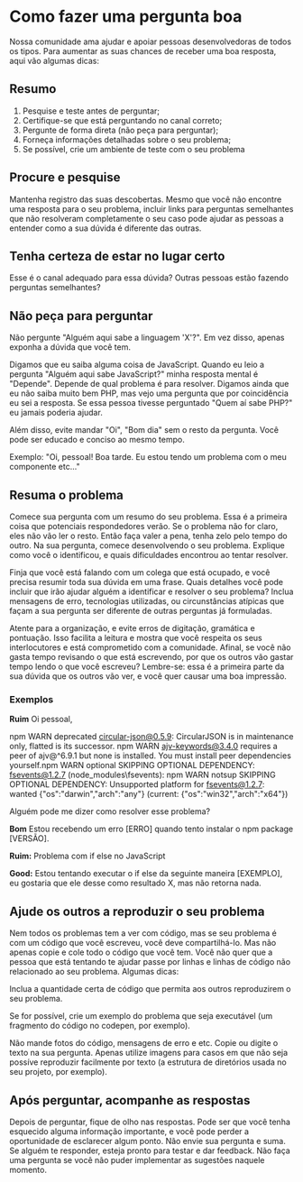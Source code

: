 # Como fazer uma pergunta boa
Nossa comunidade ama ajudar e apoiar pessoas desenvolvedoras de todos os tipos. Para aumentar as suas chances de receber uma boa resposta, aqui vão algumas dicas:

## Resumo
1) Pesquise e teste antes de perguntar;
2) Certifique-se que está perguntando no canal correto;
3) Pergunte de forma direta (não peça para perguntar);
4) Forneça informações detalhadas sobre o seu problema;
5) Se possível, crie um ambiente de teste com o seu problema

## Procure e pesquise
Mantenha registro das suas descobertas. Mesmo que você não encontre uma resposta para o seu problema, incluir links para perguntas semelhantes que não resolveram completamente o seu caso pode ajudar as pessoas a entender como a sua dúvida é diferente das outras.

## Tenha certeza de estar no lugar certo
Esse é o canal adequado para essa dúvida? Outras pessoas estão fazendo perguntas semelhantes?

## Não peça para perguntar
Não pergunte "Alguém aqui sabe a linguagem 'X'?". Em vez disso, apenas exponha a dúvida que você tem.

Digamos que eu saiba alguma coisa de JavaScript. Quando eu leio a pergunta "Alguém aqui sabe JavaScript?" minha resposta mental é "Depende". Depende de qual problema é para resolver. Digamos ainda que eu não saiba muito bem PHP, mas vejo uma pergunta que por coincidência eu sei a resposta. Se essa pessoa tivesse perguntado "Quem aí sabe PHP?" eu jamais poderia ajudar.

Além disso, evite mandar "Oi", "Bom dia" sem o resto da pergunta. Você pode ser educado e conciso ao mesmo tempo.

Exemplo: "Oi, pessoal! Boa tarde. Eu estou tendo um problema com o meu componente etc..."


## Resuma o problema
Comece sua pergunta com um resumo do seu problema. Essa é a primeira coisa que potenciais respondedores verão. Se o problema não for claro, eles não vão ler o resto. Então faça valer a pena, tenha zelo pelo tempo do outro. Na sua pergunta, comece desenvolvendo o seu problema. Explique como você o identificou, e quais dificuldades encontrou ao tentar resolver.

Finja que você está falando com um colega que está ocupado, e você precisa resumir toda sua dúvida em uma frase. Quais detalhes você pode incluir que irão ajudar alguém a identificar e resolver o seu problema? Inclua mensagens de erro, tecnologias utilizadas, ou circunstâncias atípicas que façam a sua pergunta ser diferente de outras perguntas já formuladas.

Atente para a organização, e evite erros de digitação, gramática e pontuação. Isso facilita a leitura e mostra que você respeita os seus interlocutores e está comprometido com a comunidade. Afinal, se você não gasta tempo revisando o que está escrevendo, por que os outros vão gastar tempo lendo o que você escreveu? Lembre-se: essa é a primeira parte da sua dúvida que os outros vão ver, e você quer causar uma boa impressão.


### Exemplos

**Ruim** 
Oi pessoal,

npm WARN deprecated circular-json@0.5.9: CircularJSON is in maintenance only, flatted is its successor.
npm WARN ajv-keywords@3.4.0 requires a peer of ajv@^6.9.1 but none is installed. You must install peer dependencies yourself.npm WARN optional SKIPPING OPTIONAL DEPENDENCY: fsevents@1.2.7 (node_modules\fsevents):
npm WARN notsup SKIPPING OPTIONAL DEPENDENCY: Unsupported platform for fsevents@1.2.7: wanted {"os":"darwin","arch":"any"} (current: {"os":"win32","arch":"x64"})

Alguém pode me dizer como resolver esse problema?

**Bom** Estou recebendo um erro [ERRO] quando tento instalar o npm package [VERSÃO].

**Ruim:** Problema com if else no JavaScript

**Good:** Estou tentando executar o if else da seguinte maneira [EXEMPLO], eu gostaria que ele desse como resultado X, mas não retorna nada.

## Ajude os outros a reproduzir o seu problema
Nem todos os problemas tem a ver com código, mas se seu problema é com um código que você escreveu, você deve compartilhá-lo. Mas não apenas copie e cole todo o código que você tem. Você não quer que a pessoa que está tentando te ajudar passe por linhas e linhas de código não relacionado ao seu problema. Algumas dicas:

Inclua a quantidade certa de código que permita aos outros reproduzirem o seu problema. 

Se for possível, crie um exemplo do problema que seja executável (um fragmento do código no codepen, por exemplo).

Não mande fotos do código, mensagens de erro e etc. Copie ou digite o texto na sua pergunta. Apenas utilize imagens para casos em que não seja possíve reproduzir facilmente por texto (a estrutura de diretórios usada no seu projeto, por exemplo).

## Após perguntar, acompanhe as respostas
Depois de perguntar, fique de olho nas respostas. Pode ser que você tenha esquecido alguma informação importante, e você pode perder a oportunidade de esclarecer algum ponto. Não envie sua pergunta e suma. Se alguém te responder, esteja pronto para testar e dar feedback. Não faça uma pergunta se você não puder implementar as sugestões naquele momento.
